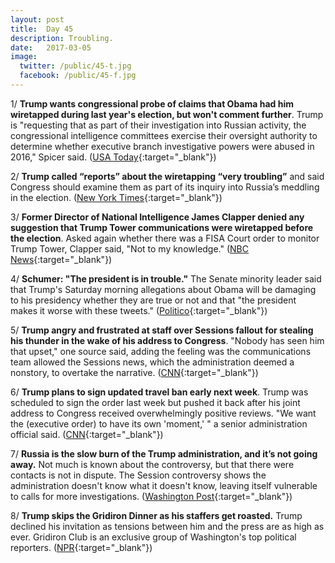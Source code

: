 ```yaml
---
layout: post
title:  Day 45
description: Troubling.
date:   2017-03-05
image:
  twitter: /public/45-t.jpg
  facebook: /public/45-f.jpg
---
```


1/ **Trump wants congressional probe of claims that Obama had him wiretapped during last year's election, but won't comment further**. Trump is "requesting that as part of their investigation into Russian activity, the congressional intelligence committees exercise their oversight authority to determine whether executive branch investigative powers were abused in 2016," Spicer said. ([USA Today](http://www.usatoday.com/story/news/politics/2017/03/05/donald-trump-barack-obama/98774014/){:target="_blank"})

2/ **Trump called “reports” about the wiretapping “very troubling”** and said Congress should examine them as part of its inquiry into Russia’s meddling in the election. ([New York Times](https://www.nytimes.com/2017/03/05/us/politics/trump-seeks-inquiry-into-allegations-that-obama-tapped-his-phones.html){:target="_blank"})

3/ **Former Director of National Intelligence James Clapper denied any suggestion that Trump Tower communications were wiretapped before the election**. Asked again whether there was a FISA Court order to monitor Trump Tower, Clapper said, "Not to my knowledge." ([NBC News](http://www.nbcnews.com/politics/politics-news/former-dni-james-clapper-i-can-deny-wiretap-trump-tower-n729261){:target="_blank"})

4/ **Schumer: "The president is in trouble."** The Senate minority leader said that Trump's Saturday morning allegations about Obama will be damaging to his presidency whether they are true or not and that "the president makes it worse with these tweets." ([Politico](http://www.politico.com/story/2017/03/schumer-trump-tapping-235696){:target="_blank"})

5/ **Trump angry and frustrated at staff over Sessions fallout for stealing his thunder in the wake of his address to Congress**. "Nobody has seen him that upset," one source said, adding the feeling was the communications team allowed the Sessions news, which the administration deemed a nonstory, to overtake the narrative. ([CNN](http://www.cnn.com/2017/03/04/politics/donald-trump-jeff-sessions-reince-priebus/){:target="_blank"})

6/ **Trump plans to sign updated travel ban early next week**. Trump was scheduled to sign the order last week but pushed it back after his joint address to Congress received overwhelmingly positive reviews.
"We want the (executive order) to have its own 'moment,' " a senior administration official said. ([CNN](http://www.cnn.com/2017/03/04/politics/trump-new-travel-ban/){:target="_blank"})

7/ **Russia is the slow burn of the Trump administration, and it’s not going away.** Not much is known about the controversy, but that there were contacts is not in dispute. The Session controversy shows the administration doesn't know what it doesn't know, leaving itself vulnerable to calls for more investigations. ([Washington Post](https://www.washingtonpost.com/politics/russia-is-the-slow-burn-of-the-trump-administration-and-its-not-going-away/2017/03/04/2776ad6e-00f8-11e7-8ebe-6e0dbe4f2bca_story.html){:target="_blank"})

8/ **Trump skips the Gridiron Dinner as his staffers get roasted.** Trump declined his invitation as tensions between him and the press are as high as ever. Gridiron Club is an exclusive group of Washington's top political reporters. ([NPR](http://www.npr.org/2017/03/05/518624553/trump-skips-gridiron-dinner-as-his-staffers-get-roasted){:target="_blank"})